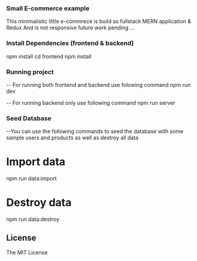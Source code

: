 ### Small E-commerce example

This minimalistic little e-commrece is build as fullstack MERN application & Redux
And is not responsive future work pending ...

### Install Dependencies (frontend & backend)

npm install
cd frontend
npm install

### Running project

-- For running both frontend and backend use folowing command
npm run dev

-- For running backend only use following command
npm run server

### Seed Database

--You can use the following commands to seed the database with some sample users and products as well as destroy all data

# Import data

npm run data:import

# Destroy data

npm run data:destroy

## License

The MIT License

